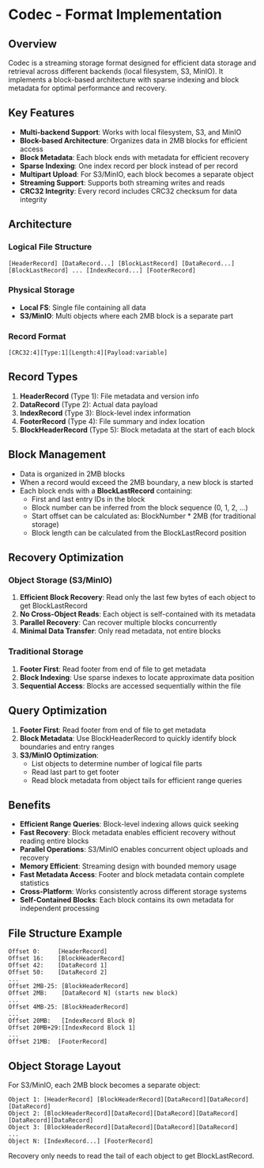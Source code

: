 # Codec - Format Implementation

## Overview

Codec is a streaming storage format designed for efficient data storage and retrieval across different backends (local
filesystem, S3, MinIO). It implements a block-based architecture with sparse indexing and block metadata for optimal
performance and recovery.

## Key Features

- **Multi-backend Support**: Works with local filesystem, S3, and MinIO
- **Block-based Architecture**: Organizes data in 2MB blocks for efficient access
- **Block Metadata**: Each block ends with metadata for efficient recovery
- **Sparse Indexing**: One index record per block instead of per record
- **Multipart Upload**: For S3/MinIO, each block becomes a separate object
- **Streaming Support**: Supports both streaming writes and reads
- **CRC32 Integrity**: Every record includes CRC32 checksum for data integrity

## Architecture

### Logical File Structure

```
[HeaderRecord] [DataRecord...] [BlockLastRecord] [DataRecord...] [BlockLastRecord] ... [IndexRecord...] [FooterRecord]
```

### Physical Storage

- **Local FS**: Single file containing all data
- **S3/MinIO**: Multi objects where each 2MB block is a separate part

### Record Format

```
[CRC32:4][Type:1][Length:4][Payload:variable]
```

## Record Types

1. **HeaderRecord** (Type 1): File metadata and version info
2. **DataRecord** (Type 2): Actual data payload
3. **IndexRecord** (Type 3): Block-level index information
4. **FooterRecord** (Type 4): File summary and index location
5. **BlockHeaderRecord** (Type 5): Block metadata at the start of each block

## Block Management

- Data is organized in 2MB blocks
- When a record would exceed the 2MB boundary, a new block is started
- Each block ends with a **BlockLastRecord** containing:
    - First and last entry IDs in the block
    - Block number can be inferred from the block sequence (0, 1, 2, ...)
    - Start offset can be calculated as: BlockNumber * 2MB (for traditional storage)
    - Block length can be calculated from the BlockLastRecord position

## Recovery Optimization

### Object Storage (S3/MinIO)

1. **Efficient Block Recovery**: Read only the last few bytes of each object to get BlockLastRecord
2. **No Cross-Object Reads**: Each object is self-contained with its metadata
3. **Parallel Recovery**: Can recover multiple blocks concurrently
4. **Minimal Data Transfer**: Only read metadata, not entire blocks

### Traditional Storage

1. **Footer First**: Read footer from end of file to get metadata
2. **Block Indexing**: Use sparse indexes to locate approximate data position
3. **Sequential Access**: Blocks are accessed sequentially within the file

## Query Optimization

1. **Footer First**: Read footer from end of file to get metadata
2. **Block Metadata**: Use BlockHeaderRecord to quickly identify block boundaries and entry ranges
3. **S3/MinIO Optimization**:
    - List objects to determine number of logical file parts
    - Read last part to get footer
    - Read block metadata from object tails for efficient range queries

## Benefits

- **Efficient Range Queries**: Block-level indexing allows quick seeking
- **Fast Recovery**: Block metadata enables efficient recovery without reading entire blocks
- **Parallel Operations**: S3/MinIO enables concurrent object uploads and recovery
- **Memory Efficient**: Streaming design with bounded memory usage
- **Fast Metadata Access**: Footer and block metadata contain complete statistics
- **Cross-Platform**: Works consistently across different storage systems
- **Self-Contained Blocks**: Each block contains its own metadata for independent processing

## File Structure Example

```
Offset 0:     [HeaderRecord]
Offset 16:    [BlockHeaderRecord]
Offset 42:    [DataRecord 1]
Offset 50:    [DataRecord 2]
...
Offset 2MB-25: [BlockHeaderRecord]
Offset 2MB:    [DataRecord N] (starts new block)
...
Offset 4MB-25: [BlockHeaderRecord]
...
Offset 20MB:   [IndexRecord Block 0]
Offset 20MB+29:[IndexRecord Block 1]
...
Offset 21MB:  [FooterRecord]
```

## Object Storage Layout

For S3/MinIO, each 2MB block becomes a separate object:

```
Object 1: [HeaderRecord] [BlockHeaderRecord][DataRecord][DataRecord][DataRecord]
Object 2: [BlockHeaderRecord][DataRecord][DataRecord][DataRecord][DataRecord][DataRecord]
Object 3: [BlockHeaderRecord][DataRecord][DataRecord][DataRecord]
...
Object N: [IndexRecord...] [FooterRecord]
```

Recovery only needs to read the tail of each object to get BlockLastRecord.
